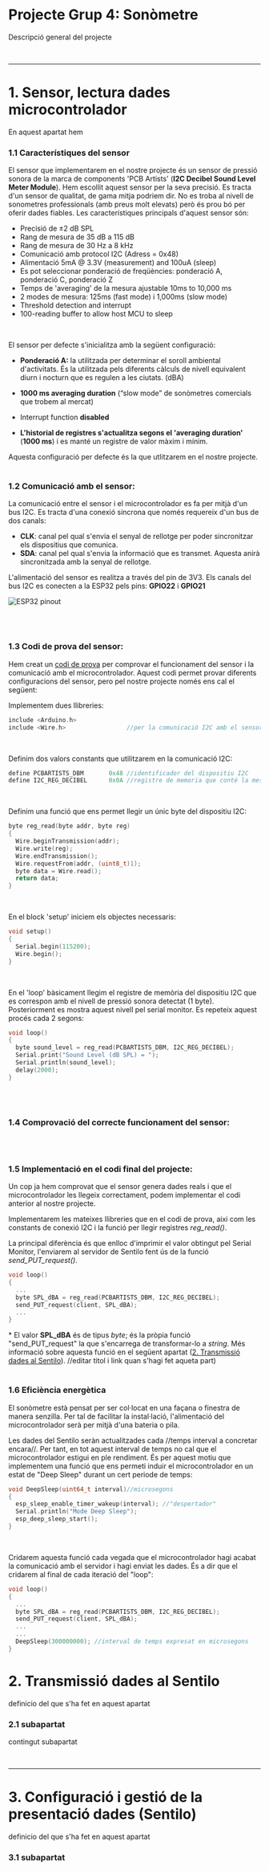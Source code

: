# Projecte Grup 4: Sonòmetre
Descripció general del projecte


<br><hr>

# 1. Sensor, lectura dades microcontrolador
En aquest apartat hem 
<br>
### 1.1 Característiques del sensor
El sensor que implementarem en el nostre projecte és un sensor de pressió sonora de la marca de components 'PCB Artists' (**I2C Decibel Sound Level Meter Module**). Hem escollit aquest sensor per la seva precisió. Es tracta d'un sensor de qualitat, de gama mitja podriem dir. No es troba al nivell de sonometres professionals (amb preus molt elevats) però és prou bó per oferir dades fiables. 
Les característiques principals d'aquest sensor són:


- Precisió de ±2 dB SPL
- Rang de mesura de 35 dB a 115 dB
- Rang de mesura de 30 Hz a 8 kHz
- Comunicació amb protocol I2C (Adress = 0x48)
- Alimentació 5mA @ 3.3V (measurement) and 100uA (sleep)
- Es pot seleccionar ponderació de freqüències: ponderació A, ponderació C, ponderació Z
- Temps de 'averaging' de la mesura ajustable 10ms to 10,000 ms
- 2 modes de mesura: 125ms (fast mode) i 1,000ms (slow mode)
- Threshold detection and interrupt
- 100-reading buffer to allow host MCU to sleep
<br>

El sensor per defecte s'inicialitza amb la següent configuració:

- **Ponderació A:** la utilitzada per determinar el soroll ambiental d'activitats. És la utilitzada pels diferents càlculs de nivell equivalent diurn i nocturn que es regulen a les ciutats. (dBA)

- **1000 ms averaging duration** (“slow mode” de sonòmetres comercials que trobem al mercat) 

- Interrupt function **disabled** 

- **L'historial de registres s'actualitza segons el 'averaging duration'** (**1000 ms**) i es manté un registre de valor màxim i mínim.

Aquesta configuració per defecte és la que utlitzarem en el nostre projecte. 
<br><br>


### 1.2 Comunicació amb el sensor:

La comunicació entre el sensor i el microcontrolador es fa per mitjà d'un bus I2C. Es tracta d'una conexió sincrona que només requereix d'un bus de dos canals:

- **CLK**: canal pel qual s'envia el senyal de rellotge per poder sincronitzar els dispositius que comunica.
- **SDA**: canal pel qual s'envia la informació que es transmet. Aquesta anirà sincronitzada amb la senyal de rellotge.

L'alimentació del sensor es realitza a través del pin de 3V3. Els canals del bus I2C es conecten a la ESP32 pels pins: **GPIO22** i **GPIO21**

![ESP32 pinout](ESP32-I2C-Pins.jpg)

<br><br>

### 1.3 Codi de prova del sensor:
Hem creat un [codi de prova](/prova_sensor.cpp) per comprovar el funcionament del sensor i la comunicació amb el microcontrolador. Aquest codi permet provar diferents configuracions del sensor, pero pel nostre projecte només ens cal el següent:

Implementem dues llibreries:
~~~cpp
include <Arduino.h>
include <Wire.h>                 //per la comunicació I2C amb el sensor
~~~
<br>

Definim dos valors constants que utilitzarem en la comunicació I2C:
~~~cpp
define PCBARTISTS_DBM       0x48 //identificador del dispositiu I2C
define I2C_REG_DECIBEL      0x0A //registre de memoria que conté la mesura en dBA SPL
~~~
<br>

Definim una funció que ens permet llegir un únic byte del dispositiu I2C:
~~~cpp
byte reg_read(byte addr, byte reg)
{
  Wire.beginTransmission(addr);
  Wire.write(reg);
  Wire.endTransmission();
  Wire.requestFrom(addr, (uint8_t)1);
  byte data = Wire.read();
  return data;
}
~~~
<br>

En el block 'setup' iniciem els objectes necessaris:
~~~cpp
void setup() 
{
  Serial.begin(115200);
  Wire.begin();
}
~~~
<br>

En el 'loop' bàsicament llegim el registre de memòria del dispositiu I2C que es correspon amb el nivell de pressió sonora detectat (1 byte). Posteriorment es mostra aquest nivell pel serial monitor. Es repeteix aquest procés cada 2 segons:
~~~cpp
void loop() 
{
  byte sound_level = reg_read(PCBARTISTS_DBM, I2C_REG_DECIBEL);
  Serial.print("Sound Level (dB SPL) = ");
  Serial.println(sound_level);
  delay(2000);
}
~~~
<br><br>

### 1.4 Comprovació del correcte funcionament del sensor:



<br><br>

### 1.5 Implementació en el codi final del projecte:
Un cop ja hem comprovat que el sensor genera dades reals i que el microcontrolador les llegeix correctament, podem implementar el codi anterior al nostre projecte.

Implementarem les mateixes llibreries que en el codi de prova, aixi com les constants de conexió I2C i la funció per llegir registres *reg_read()*.

La principal diferència és que enlloc d'imprimir el valor obtingut pel Serial Monitor, l'enviarem al servidor de Sentilo fent ús de la funció *send_PUT_request()*.
<br>
~~~cpp
void loop()
{
  ...
  byte SPL_dBA = reg_read(PCBARTISTS_DBM, I2C_REG_DECIBEL);
  send_PUT_request(client, SPL_dBA);
  ...
}
~~~
\* El valor **SPL_dBA** és de tipus *byte*; és la pròpia funció "send_PUT_request" la que s'encarrega de transformar-lo a *string*. Més informació sobre aquesta funció en el següent apartat ([2. Transmissió dades al Sentilo](#2-transmissió-dades-al-sentilo)). //editar titol i link quan s'hagi fet aqueta part)
<br><br>

### 1.6 Eficiència energètica
El sonòmetre està pensat per ser col·locat en una façana o finestra de manera senzilla. Per tal de facilitar la instal·lació, l'alimentació del microcontrolador serà per mitjà d'una bateria o pila.

Les dades del Sentilo seràn actualitzades cada //temps interval a concretar encara//. Per tant, en tot aquest interval de temps no cal que el microcontrolador estigui en ple rendiment. És per aquest motiu que implementem una funció que ens permeti induir el microcontrolador en un estat de "Deep Sleep" durant un cert periode de temps:

~~~cpp
void DeepSleep(uint64_t interval)//microsegons
{
  esp_sleep_enable_timer_wakeup(interval); //"despertador"
  Serial.println("Mode Deep Sleep");
  esp_deep_sleep_start();
}
~~~
<br>

Cridarem aquesta funció cada vegada que el microcontrolador hagi acabat la comunicació amb el servidor i hagi enviat les dades. És a dir que el cridarem al final de cada iteració del "loop":


~~~cpp
void loop()
{ 
  ...
  byte SPL_dBA = reg_read(PCBARTISTS_DBM, I2C_REG_DECIBEL);
  send_PUT_request(client, SPL_dBA);
  ...
  ...
  DeepSleep(300000000); //interval de temps expresat en microsegons
}
~~~

# 2. Transmissió dades al Sentilo
definicio del que s'ha fet en aquest apartat
### 2.1 subapartat
contingut subapartat

<br><hr>

# 3. Configuració i gestió de la presentació dades (Sentilo)
definicio del que s'ha fet en aquest apartat
### 3.1 subapartat
